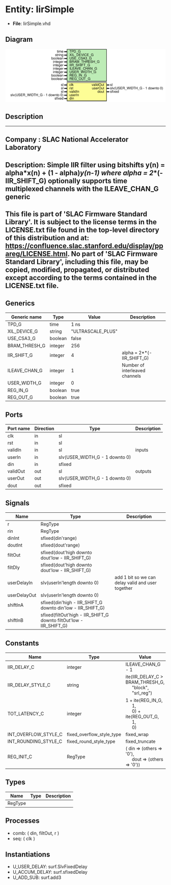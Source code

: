 # Entity: IirSimple

- **File**: IirSimple.vhd
## Diagram

![Diagram](IirSimple.svg "Diagram")
## Description

-----------------------------------------------------------------------------
 Company    : SLAC National Accelerator Laboratory
-----------------------------------------------------------------------------
 Description: Simple IIR filter using bitshifts
              y(n) = alpha*x(n) + (1 - alpha)*y(n-1)
                 where alpha = 2**(-IIR_SHIFT_G)
              optionally supports time multiplexed channels with the
                 ILEAVE_CHAN_G generic
-----------------------------------------------------------------------------
 This file is part of 'SLAC Firmware Standard Library'.
 It is subject to the license terms in the LICENSE.txt file found in the
 top-level directory of this distribution and at:
    https://confluence.slac.stanford.edu/display/ppareg/LICENSE.html.
 No part of 'SLAC Firmware Standard Library', including this file,
 may be copied, modified, propagated, or distributed except according to
 the terms contained in the LICENSE.txt file.
-----------------------------------------------------------------------------
## Generics

| Generic name  | Type    | Value             | Description                     |
| ------------- | ------- | ----------------- | ------------------------------- |
| TPD_G         | time    | 1 ns              |                                 |
| XIL_DEVICE_G  | string  | "ULTRASCALE_PLUS" |                                 |
| USE_CSA3_G    | boolean | false             |                                 |
| BRAM_THRESH_G | integer | 256               |                                 |
| IIR_SHIFT_G   | integer | 4                 |  alpha = 2**(-IIR_SHIFT_G)      |
| ILEAVE_CHAN_G | integer | 1                 |  Number of interleaved channels |
| USER_WIDTH_G  | integer | 0                 |                                 |
| REG_IN_G      | boolean | true              |                                 |
| REG_OUT_G     | boolean | true              |                                 |
## Ports

| Port name | Direction | Type                           | Description |
| --------- | --------- | ------------------------------ | ----------- |
| clk       | in        | sl                             |             |
| rst       | in        | sl                             |             |
| validIn   | in        | sl                             | inputs      |
| userIn    | in        | slv(USER_WIDTH_G - 1 downto 0) |             |
| din       | in        | sfixed                         |             |
| validOut  | out       | sl                             | outputs     |
| userOut   | out       | slv(USER_WIDTH_G - 1 downto 0) |             |
| dout      | out       | sfixed                         |             |
## Signals

| Name         | Type                                                                | Description                                         |
| ------------ | ------------------------------------------------------------------- | --------------------------------------------------- |
| r            | RegType                                                             |                                                     |
| rin          | RegType                                                             |                                                     |
| dinInt       | sfixed(din'range)                                                   |                                                     |
| doutInt      | sfixed(dout'range)                                                  |                                                     |
| filtOut      | sfixed(dout'high downto dout'low - IIR_SHIFT_G)                     |                                                     |
| filtDly      | sfixed(dout'high downto dout'low - IIR_SHIFT_G)                     |                                                     |
| userDelayIn  | slv(userIn'length downto 0)                                         |  add 1 bit so we can delay valid and user together  |
| userDelayOut | slv(userIn'length downto 0)                                         |                                                     |
| shiftInA     | sfixed(din'high - IIR_SHIFT_G downto din'low - IIR_SHIFT_G)         |                                                     |
| shiftInB     | sfixed(filtOut'high - IIR_SHIFT_G downto filtOut'low - IIR_SHIFT_G) |                                                     |
## Constants

| Name                 | Type                      | Value                                                                                                                                                                                           | Description              |
| -------------------- | ------------------------- | ----------------------------------------------------------------------------------------------------------------------------------------------------------------------------------------------- | ------------------------ |
| IIR_DELAY_C          | integer                   |  ILEAVE_CHAN_G - 1                                                                                                                                                                              |                          |
| IIR_DELAY_STYLE_C    | string                    |  ite(IIR_DELAY_C > BRAM_THRESH_G,<br><span style="padding-left:20px"> "block",<br><span style="padding-left:20px"> "srl_reg")                                                                   |                          |
| TOT_LATENCY_C        | integer                   |  1 + ite(REG_IN_G,<br><span style="padding-left:20px"> 1,<br><span style="padding-left:20px"> 0) + ite(REG_OUT_G,<br><span style="padding-left:20px"> 1,<br><span style="padding-left:20px"> 0) |  Latency for user/valid  |
| INT_OVERFLOW_STYLE_C | fixed_overflow_style_type |  fixed_wrap                                                                                                                                                                                     |                          |
| INT_ROUNDING_STYLE_C | fixed_round_style_type    |  fixed_truncate                                                                                                                                                                                 |                          |
| REG_INIT_C           | RegType                   |  (       din     => (others => '0'),<br><span style="padding-left:20px">       dout    => (others => '0'))                                                                                      |                          |
## Types

| Name    | Type | Description |
| ------- | ---- | ----------- |
| RegType |      |             |
## Processes
- comb: ( din, filtOut, r )
- seq: ( clk )
## Instantiations

- U_USER_DELAY: surf.SlvFixedDelay
- U_ACCUM_DELAY: surf.sfixedDelay
- U_ADD_SUB: surf.add3
